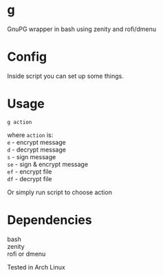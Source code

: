 # g
GnuPG wrapper in bash using zenity and rofi/dmenu

# Config
Inside script you can set up some things.

# Usage
`g action`

where `action` is:  
`e` - encrypt message  
`d` - decrypt message  
`s` - sign message  
`se` - sign & encrypt message  
`ef` - encrypt file  
`df` - decrypt file  

Or simply run script to choose action

# Dependencies
bash  
zenity  
rofi or dmenu  

Tested in Arch Linux
